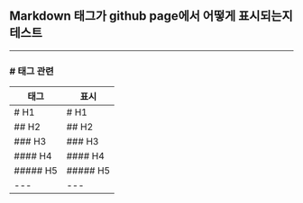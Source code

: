 ## Markdown 태그가 github page에서 어떻게 표시되는지 테스트
------

### \# 태그 관련
 태그 | 표시 
---|---
\# H1 | # H1
\## H2 | ## H2
\### H3 | ### H3
\#### H4 | #### H4
\##### H5 | ##### H5
---|---

